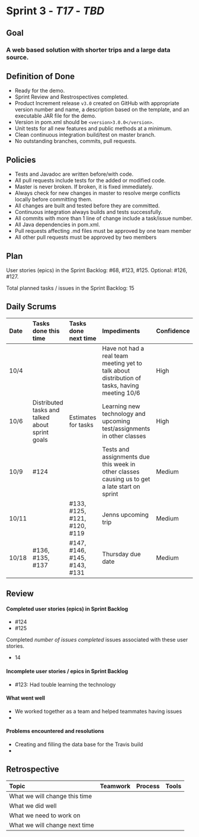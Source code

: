 # Sprint 3 - *T17* - *TBD*

## Goal

### A web based solution with shorter trips and a large data source.

## Definition of Done

* Ready for the demo.
* Sprint Review and Restrospectives completed.
* Product Increment release `v3.0` created on GitHub with appropriate version number and name, a description based on the template, and an executable JAR file for the demo.
* Version in pom.xml should be `<version>3.0.0</version>`.
* Unit tests for all new features and public methods at a minimum.
* Clean continuous integration build/test on master branch.
* No outstanding branches, commits, pull requests. 

## Policies

* Tests and Javadoc are written before/with code.  
* All pull requests include tests for the added or modified code.
* Master is never broken.  If broken, it is fixed immediately.
* Always check for new changes in master to resolve merge conflicts locally before committing them.
* All changes are built and tested before they are committed.
* Continuous integration always builds and tests successfully.
* All commits with more than 1 line of change include a task/issue number.
* All Java dependencies in pom.xml.
* Pull requests affecting .md files must be approved by one team member
* All other pull requests must be approved by two members

## Plan 

User stories (epics) in the Sprint Backlog: #68, #123, #125. Optional: #126, #127.  

Total planned tasks / issues in the Sprint Backlog: 15 

## Daily Scrums

Date | Tasks done this time | Tasks done next time | Impediments | Confidence
:--- | :--- | :--- | :--- | :---
10/4 | | | Have not had a real team meeting yet to talk about distribution of tasks, having meeting 10/6| High
10/6 | Distributed tasks and talked about sprint goals | Estimates for tasks | Learning new technology and upcoming test/assignments in other classes | High 
10/9 | #124 | | Tests and assignments due this week in other classes causing us to get a late start on sprint | Medium 
10/11 |  | #133, #125, #121, #120, #119| Jenns upcoming trip | Medium 
10/18 | #136, #135, #137 | #147, #146, #145, #143, #131 | Thursday due date | Medium 
 

## Review

#### Completed user stories (epics) in Sprint Backlog 
* #124
* #125

Completed *number of issues completed* issues associated with these user stories.
* 14

#### Incomplete user stories / epics in Sprint Backlog 
* #123: Had touble learning the technology 

#### What went well
* We worked together as a team and helped teammates having issues 
*

#### Problems encountered and resolutions
* Creating and filling the data base for the Travis build
*

## Retrospective

Topic | Teamwork | Process | Tools
:--- | :--- | :--- | :---
What we will change this time |  |  | 
What we did well |  |  | 
What we need to work on |  |  |
What we will change next time |  |  | 
